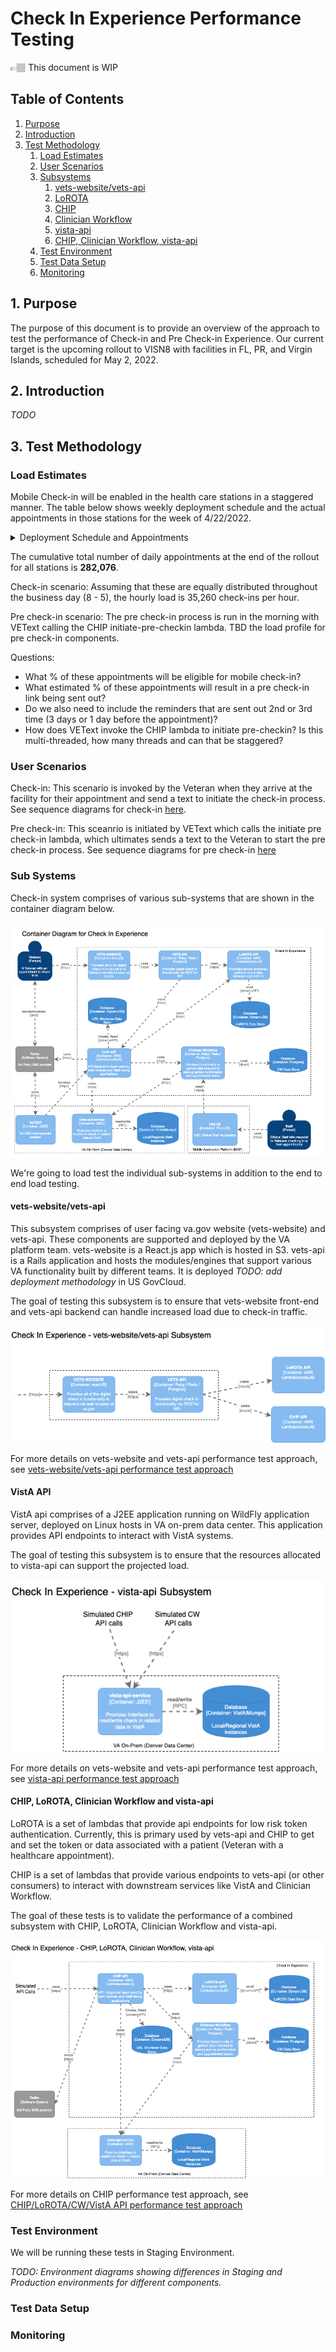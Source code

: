 # Check In Experience Performance Testing

<aside>
👉🏽 This document is WIP
</aside>

## Table of Contents
1. [Purpose](#1-purpose)
2. [Introduction](#2-introduction)
3. [Test Methodology](#3-test-methodology)
    1. [Load Estimates](#load-estimates)
    2. [User Scenarios](#user-scenarios)
    3. [Subsystems](#sub-systems)
        1. [vets-website/vets-api](#vets-websitevets-api)
        2. [LoROTA](#lorota)
        3. [CHIP](#chip)
        4. [Clinician Workflow](#clinician-workflow)
        5. [vista-api](#vista-api)
        6. [CHIP, Clinician Workflow, vista-api](#chip-clinician-workflow-and-vista-api)
    4. [Test Environment](#test-environment)
    5. [Test Data Setup](#test-data-setup)
    6. [Monitoring](#monitoring)

## 1. Purpose

The purpose of this document is to provide an overview of the approach to test the performance of Check-in and Pre Check-in Experience. Our current target is the upcoming rollout to VISN8 with facilities in FL, PR, and Virgin Islands, scheduled for May 2, 2022.

## 2. Introduction

*TODO*
## 3. Test Methodology

### Load Estimates

Mobile Check-in will be enabled in the health care stations in a staggered manner. The table below shows weekly deployment schedule and the actual appointments in those stations for the week of 4/22/2022.

<details>
  <summary>Deployment Schedule and Appointments</summary>


|                                  | **May 2** | **May 9** | **May 16** | **May 23** | **May 31** | **June 6** | **June 13** | **June 20** | **June 27** | **July 5** | **July 11** | **July 18** | **July 25** | **Aug 1** | **Aug 8** | **Aug 15** | **Aug 22** |
|----------------------------------|-----------|-----------|------------|------------|------------|------------|-------------|-------------|-------------|------------|-------------|-------------|-------------|-----------|-----------|------------|------------|
| Station ID's (STA3N )            | 516       | 508       | 502        | 504        | 501        | 358        | 436         | 589         | 437         | 537        | 506         | 596         | 558         | 512       | 460       | 526        | 402        |
|                                  | 546       | 509       | 520        | 519        | 600        | 459        | 442         | 657         | 438         | 550        | 515         | 603         | 565         | 517       | 503       | 528        | 405        |
|                                  | 548       | 521       | 564        | 549        | 605        | 570        | 554         |             | 568         | 556        | 538         | 614         | 590         | 540       | 529       | 561        | 518        |
|                                  | 573       | 534       | 580        | 671        | 644        | 593        | 575         |             | 618         | 578        | 539         | 621         | 637         | 581       | 542       | 620        | 523        |
|                                  | 672       | 544       | 586        | 674        | 649        | 612        | 623         |             | 636         | 585        | 541         | 626         | 652         | 613       | 562       | 630        | 608        |
|                                  | 673       | 557       | 598        | 740        | 664        | 640        | 635         |             | 656         | 607        | 552         |             | 658         | 688       | 595       | 632        | 631        |
|                                  | 675       | 619       | 629        | 756        | 678        | 654        | 660         |             |             | 676        | 553         |             | 659         |           | 642       |            | 650        |
|                                  |           | 679       | 667        |            | 691        | 662        | 666         |             |             | 695        | 583         |             |             |           | 646       |            | 689        |
|                                  |           |           |            |            |            |            |             |             |             |            | 610         |             |             |           | 693       |            |            |
|                                  |           |           |            |            |            |            |             |             |             |            | 655         |             |             |           |           |            |            |
|                                  |           |           |            |            |            |            |             |             |             |            | 757         |             |             |           |           |            |            |
| Total stations                   | 7         | 8         | 8          | 7          | 8          | 8          | 8           | 2           | 6           | 8          | 11          | 5           | 7           | 6         | 9         | 6          | 8          |
| Total sites                      | 126       | 95        | 101        | 94         | 126        | 97         | 135         | 81          | 109         | 71         | 130         | 76          | 71          | 62        | 81        | 106        | 85         |
| Total Daily Average Appts (est.) | 29,956    | 19,072    | 17,666     | 18,656     | 22,280     | 16,041     | 13,360      | 11,370      | 14,242      | 15,591     | 24,089      | 12,580      | 18,841      | 8,909     | 12,493    | 14,213     | 12,717     |

</details>

The cumulative total number of daily appointments at the end of the rollout for all stations is **282,076**.

Check-in scenario: Assuming that these are equally distributed throughout the business day (8 - 5), the hourly load is 35,260 check-ins per hour.

Pre check-in scenario: The pre check-in process is run in the morning with VEText calling the CHIP initiate-pre-checkin lambda. TBD the load profile for pre check-in components.

Questions:
- What % of these appointments will be eligible for mobile check-in?
- What estimated % of these appointments will result in a pre check-in link being sent out?
- Do we also need to include the reminders that are sent out 2nd or 3rd time (3 days or 1 day before the appointment)?
- How does VEText invoke the CHIP lambda to initiate pre-checkin? Is this multi-threaded, how many threads and can that be staggered?


### User Scenarios
Check-in: This scenario is invoked by the Veteran when they arrive at the facility for their appointment and send a text to initiate the check-in process. See sequence diagrams for check-in [here](../architecture-diagrams/sequenceDiagram_checkInExp.md).

Pre check-in: This sceanrio is initiated by VEText which calls the initiate pre check-in lambda, which ultimates sends a text to the Veteran to start the pre check-in process. See sequence diagrams for pre check-in [here](../architecture-diagrams/sequenceDiagram_preCheckInExp.md)


### Sub Systems

Check-in system comprises of various sub-systems that are shown in the container diagram below.

![C4 Container Diagram for check-in experience](../architecture-diagrams/containerDiagram_checkInExp.png "Check In Experience container diagram")

We're going to load test the individual sub-systems in addition to the end to end load testing.

#### vets-website/vets-api

This subsystem comprises of user facing va.gov website (vets-website) and vets-api. These components are supported and deployed by the VA platform team. vets-website is a React.js app which is hosted in S3. vets-api is a Rails application and hosts the modules/engines that support various VA functionality built by different teams. It is deployed *TODO: add deployment methodology* in US GovCloud.

The goal of testing this subsystem is to ensure that vets-website front-end and vets-api backend can handle increased load due to check-in traffic.

![vets-website and vets-api subsystem](./subsystems/subsytem_website_api.png "vets-website/vets-api Subsystem")

For more details on vets-website and vets-api performance test approach, see [vets-website/vets-api performance test approach](./website-api-perf-testing.md)

#### VistA API

VistA api comprises of a J2EE application running on WildFly application server, deployed on Linux hosts in VA on-prem data center. This application provides API endpoints to interact with VistA systems.

The goal of testing this subsystem is to ensure that the resources allocated to vista-api can support the projected load.

![vista-api subsystem](./subsystems/subsystem_vista-api.png "vista-api subsystem")

For more details on vets-website and vets-api performance test approach, see [vista-api performance test approach](./vista-api-perf-testing.md)

#### CHIP, LoROTA, Clinician Workflow and vista-api

LoROTA is a set of lambdas that provide api endpoints for low risk token authentication. Currently, this is primary used by vets-api and CHIP to get and set the token or data associated with a patient (Veteran with a healthcare appointment).

CHIP is a set of lambdas that provide various endpoints to vets-api (or other consumers) to interact with downstream services like VistA and Clinician Workflow.

The goal of these tests is to validate the performance of a combined subsystem with CHIP, LoROTA, Clinician Workflow and vista-api.

![CHIP/CW/VistA API subsystem](./subsystems/subsystem_chip_cw_vista-api-container-diagram.png "CHIP/CW/VistA API subsystem")

For more details on CHIP performance test approach, see [CHIP/LoROTA/CW/VistA API performance test approach](./chip-lorota-cw-vista-api-perf-testing.md)

### Test Environment

We will be running these tests in Staging Environment.

*TODO: Environment diagrams showing differences in Staging and Production environments for different components.*

### Test Data Setup


### Monitoring
